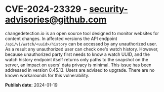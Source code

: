 # CVE-2024-23329 - security-advisories@github.com

 changedetection.io is an open source tool designed to monitor websites for content changes. In affected versions the API endpoint `/api/v1/watch/<uuid>/history` can be accessed by any unauthorized user. As a result any unauthorized user can check one's watch history. However, because unauthorized party first needs to know a watch UUID, and the watch history endpoint itself returns only paths to the snapshot on the server, an impact on users' data privacy is minimal. This issue has been addressed in version 0.45.13. Users are advised to upgrade. There are no known workarounds for this vulnerability.

**Publish date:** 2024-01-19
